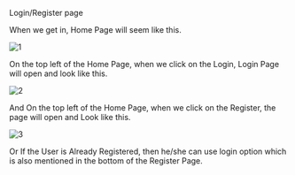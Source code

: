 Login/Register page


When we get in, Home Page will seem like this.

![1](https://user-images.githubusercontent.com/47950367/128904955-556f727c-bfaf-49b4-80ab-bbfadd738579.JPG)


On the top left of the Home Page, when we click on the Login, Login Page will open and look like this.

![2](https://user-images.githubusercontent.com/47950367/128904972-2854f79c-35bc-46af-a3c3-cff467fa5a66.JPG)

 And On the top left of the Home Page, when we click on the Register, the page will open and Look like this.
 
![3](https://user-images.githubusercontent.com/47950367/128905011-e0799593-5d5d-40a2-8da5-fc7b81c8861e.JPG)

Or If the User is Already Registered, then he/she can use login option which is also mentioned in the bottom of the Register Page.









